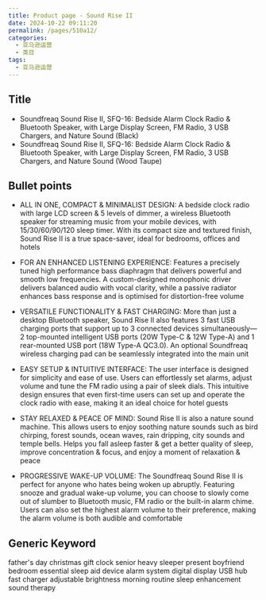 ```yaml
---
title: Product page - Sound Rise II
date: 2024-10-22 09:11:20
permalink: /pages/510a12/
categories: 
  - 亚马逊运营
  - 类目
tags: 
  - 亚马逊运营
---
```


## Title

- Soundfreaq Sound Rise II, SFQ-16: Bedside Alarm Clock Radio & Bluetooth Speaker, with Large Display Screen, FM Radio, 3 USB Chargers, and Nature Sound (Black)
- Soundfreaq Sound Rise II, SFQ-16: Bedside Alarm Clock Radio & Bluetooth Speaker, with Large Display Screen, FM Radio, 3 USB Chargers, and Nature Sound (Wood Taupe)

## Bullet points

- ALL IN ONE, COMPACT & MINIMALIST DESIGN: A bedside clock radio with large LCD screen & 5 levels of dimmer, a wireless Bluetooth speaker for streaming music from your mobile devices, with 15/30/60/90/120 sleep timer. With its compact size and textured finish, Sound Rise II is a true space-saver, ideal for bedrooms, offices and hotels

- FOR AN ENHANCED LISTENING EXPERIENCE: Features a precisely tuned high performance bass diaphragm that delivers powerful and smooth low frequencies. A custom-designed monophonic driver delivers balanced audio with vocal clarity, while a passive radiator enhances bass response and is optimised for distortion-free volume

- VERSATILE FUNCTIONALITY & FAST CHARGING: More than just a desktop Bluetooth speaker, Sound Rise II also features 3 fast USB charging ports that support up to 3 connected devices simultaneously—2 top-mounted intelligent USB ports (20W Type-C & 12W Type-A) and 1 rear-mounted USB port (18W Type-A QC3.0). An optional Soundfreaq wireless charging pad can be seamlessly integrated into the main unit

- EASY SETUP & INTUITIVE INTERFACE: The user interface is designed for simplicity and ease of use. Users can effortlessly set alarms, adjust volume and tune the FM radio using a pair of sleek dials. This intuitive design ensures that even first-time users can set up and operate the clock radio with ease, making it an ideal choice for hotel guests

- STAY RELAXED & PEACE OF MIND: Sound Rise II is also a nature sound machine. This allows users to enjoy soothing nature sounds such as bird chirping, forest sounds, ocean waves, rain dripping, city sounds and temple bells. Helps you fall asleep faster & get a better quality of sleep, improve concentration & focus, and enjoy a moment of relaxation & peace

- PROGRESSIVE WAKE-UP VOLUME: The Soundfreaq Sound Rise II is perfect for anyone who hates being woken up abruptly. Featuring snooze and gradual wake-up volume, you can choose to slowly come out of slumber to Bluetooth music, FM radio or the built-in alarm chime. Users can also set the highest alarm volume to their preference, making the alarm volume is both audible and comfortable

## Generic Keyword

father's day christmas gift clock senior heavy sleeper present boyfriend bedroom essential sleep aid device alarm system digital display USB hub fast charger adjustable brightness morning routine sleep enhancement sound therapy
